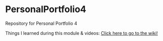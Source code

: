 # PersonalPortfolio4

Repository for Personal Portfolio 4

Things I learned during this module & videos: [Click here to go to the wiki!](https://github.com/Bram-Reuling/PersonalPortfolio4/wiki)
